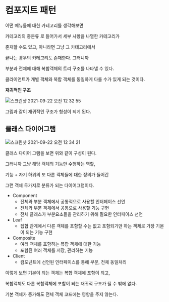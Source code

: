 # 컴포지트 패턴

어떤 메뉴들에 대한 카테고리를 생각해보면

카테고리의 중분류 로 들어가서 세부 사항을 나열한 카테고리가

존재할 수도 있고, 아니라면 그냥 그 카테고리에서

끝나는 경우의 카테고리도 존재한다. 그러니까

부분과 전체에 대해 복합객체의 트리 구조를 나타낼 수 있다.

클라이언트가 개별 객체와 복합 객체를 동일하게 다룰 수가 있게 되는 것이다.

**재귀적인 구조**

![스크린샷 2021-09-22 오전 12 32 55](https://user-images.githubusercontent.com/74235102/134201243-91556746-21cb-4e0b-af3b-3c48b544ec48.png)

그림과 같이 재귀적인 구조가 형성이 되게 된다.

## 클래스 다이어그램

![스크린샷 2021-09-22 오전 12 34 21](https://user-images.githubusercontent.com/74235102/134201446-08abbd39-a2dd-48cb-9a90-20d319eda35e.png)

클래스 다이어 그램을 보면 위와 같이 구성이 된다.

그러니까 그냥 해당 객체의 기능만 수행하는 역할,

기능 + 자기 하위의 또 다른 객체들에 대한 정의가 들어간

그런 객체 두가지로 분류가 되는 다이어그램이다.

- Component
  - 전체와 부분 객체에서 공통적으로 사용할 인터페이스 선언
  - 전체와 부분 객체에서 공통으로 사용할 기능 구현
  - 전체 클래스가 부분요소들을 관리하기 위해 필요한 인터페이스 선언
- Leaf
  - 집합 관계에서 다른 객체를 포함할 수는 없고 포함되기만 하는 객체로 가장 기본이 되는 기능 구현
- Composite
  - 여러 객체를 포함하는 복합 객체에 대한 기능
  - 포함된 여러 객체를 저장, 관리하는 기능
- Client
  - 컴포넌트에 선언된 인터페이스를 통해 부분, 전체 동일처리

이렇게 보면 기본이 되는 객체는 복합 객체에 포함이 되고, 

복합객체도 다른 복합객체에 포함이 되는 재귀적 구조가 될 수 밖에 없다.

기본 객체가 증가해도 전체 객체 코드에는 영향을 주지 않는다.

